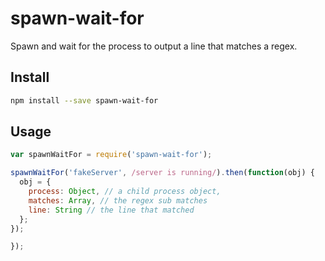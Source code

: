 # spawn-wait-for

Spawn and wait for the process to output a line that matches a regex.

## Install

```sh
npm install --save spawn-wait-for
```

## Usage

```js
var spawnWaitFor = require('spawn-wait-for');

spawnWaitFor('fakeServer', /server is running/).then(function(obj) {
  obj = {
    process: Object, // a child process object,
    matches: Array, // the regex sub matches
    line: String // the line that matched
  };
});

});
```
